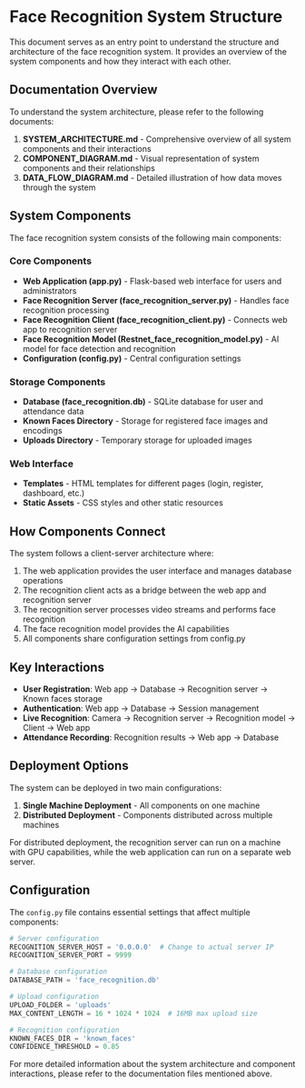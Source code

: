 # Face Recognition System Structure

This document serves as an entry point to understand the structure and architecture of the face recognition system. It provides an overview of the system components and how they interact with each other.

## Documentation Overview

To understand the system architecture, please refer to the following documents:

1. **SYSTEM_ARCHITECTURE.md** - Comprehensive overview of all system components and their interactions
2. **COMPONENT_DIAGRAM.md** - Visual representation of system components and their relationships
3. **DATA_FLOW_DIAGRAM.md** - Detailed illustration of how data moves through the system

## System Components

The face recognition system consists of the following main components:

### Core Components

- **Web Application (app.py)** - Flask-based web interface for users and administrators
- **Face Recognition Server (face_recognition_server.py)** - Handles face recognition processing
- **Face Recognition Client (face_recognition_client.py)** - Connects web app to recognition server
- **Face Recognition Model (Restnet_face_recognition_model.py)** - AI model for face detection and recognition
- **Configuration (config.py)** - Central configuration settings

### Storage Components

- **Database (face_recognition.db)** - SQLite database for user and attendance data
- **Known Faces Directory** - Storage for registered face images and encodings
- **Uploads Directory** - Temporary storage for uploaded images

### Web Interface

- **Templates** - HTML templates for different pages (login, register, dashboard, etc.)
- **Static Assets** - CSS styles and other static resources

## How Components Connect

The system follows a client-server architecture where:

1. The web application provides the user interface and manages database operations
2. The recognition client acts as a bridge between the web app and recognition server
3. The recognition server processes video streams and performs face recognition
4. The face recognition model provides the AI capabilities
5. All components share configuration settings from config.py

## Key Interactions

- **User Registration**: Web app → Database → Recognition server → Known faces storage
- **Authentication**: Web app → Database → Session management
- **Live Recognition**: Camera → Recognition server → Recognition model → Client → Web app
- **Attendance Recording**: Recognition results → Web app → Database

## Deployment Options

The system can be deployed in two main configurations:

1. **Single Machine Deployment** - All components on one machine
2. **Distributed Deployment** - Components distributed across multiple machines

For distributed deployment, the recognition server can run on a machine with GPU capabilities, while the web application can run on a separate web server.

## Configuration

The `config.py` file contains essential settings that affect multiple components:

```python
# Server configuration
RECOGNITION_SERVER_HOST = '0.0.0.0'  # Change to actual server IP
RECOGNITION_SERVER_PORT = 9999

# Database configuration
DATABASE_PATH = 'face_recognition.db'

# Upload configuration
UPLOAD_FOLDER = 'uploads'
MAX_CONTENT_LENGTH = 16 * 1024 * 1024  # 16MB max upload size

# Recognition configuration
KNOWN_FACES_DIR = 'known_faces'
CONFIDENCE_THRESHOLD = 0.85
```

For more detailed information about the system architecture and component interactions, please refer to the documentation files mentioned above.